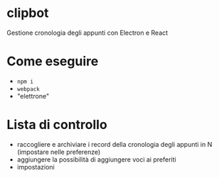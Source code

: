 # clipbot
Gestione cronologia degli appunti con Electron e React

# Come eseguire
- `npm i`
- `webpack`
- "elettrone"

# Lista di controllo

- raccogliere e archiviare i record della cronologia degli appunti in N (impostare nelle preferenze)
- aggiungere la possibilità di aggiungere voci ai preferiti
- impostazioni
